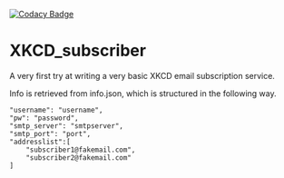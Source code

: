 [![Codacy Badge](https://api.codacy.com/project/badge/Grade/08fcf86b05874e4189f35b5f54d6b164)](https://www.codacy.com/manual/elheck/XKCD_subscriber?utm_source=github.com&amp;utm_medium=referral&amp;utm_content=elheck/XKCD_subscriber&amp;utm_campaign=Badge_Grade)

# XKCD_subscriber

A very first try at writing a very basic XKCD email subscription service.

Info is retrieved from info.json, which is structured in the following way.

    "username": "username",
    "pw": "password",
    "smtp_server": "smtpserver",
    "smtp_port": "port",
    "addresslist":[  
        "subscriber1@fakemail.com",
        "subscriber2@fakemail.com"
    ]
